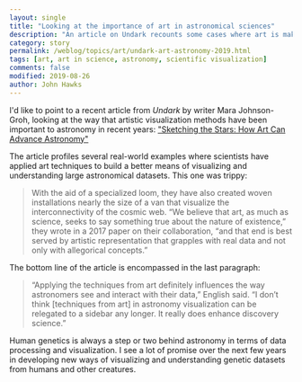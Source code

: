 ```yaml
---
layout: single
title: "Looking at the importance of art in astronomical sciences"
description: "An article on Undark recounts some cases where art is making a difference to the science of the universe."
category: story
permalink: /weblog/topics/art/undark-art-astronomy-2019.html
tags: [art, art in science, astronomy, scientific visualization]
comments: false
modified: 2019-08-26
author: John Hawks
---
```



I'd like to point to a recent article from <em>Undark</em> by writer Mara Johnson-Groh, looking at the way that artistic visualization methods have been important to astronomy in recent years: <a href="https://undark.org/article/astronomy-art/">"Sketching the Stars: How Art Can Advance Astronomy"</a>

The article profiles several real-world examples where scientists have applied art techniques to build a better means of visualizing and understanding large astronomical datasets. This one was trippy:

<blockquote>With the aid of a specialized loom, they have also created woven installations nearly the size of a van that visualize the interconnectivity of the cosmic web. “We believe that art, as much as science, seeks to say something true about the nature of existence,” they wrote in a 2017 paper on their collaboration, “and that end is best served by artistic representation that grapples with real data and not only with allegorical concepts.”</blockquote>

The bottom line of the article is encompassed in the last paragraph:

<blockquote>“Applying the techniques from art definitely influences the way astronomers see and interact with their data,” English said. “I don’t think [techniques from art] in astronomy visualization can be relegated to a sidebar any longer. It really does enhance discovery science.”</blockquote>

Human genetics is always a step or two behind astronomy in terms of data processing and visualization. I see a lot of promise over the next few years in developing new ways of visualizing and understanding genetic datasets from humans and other creatures.
